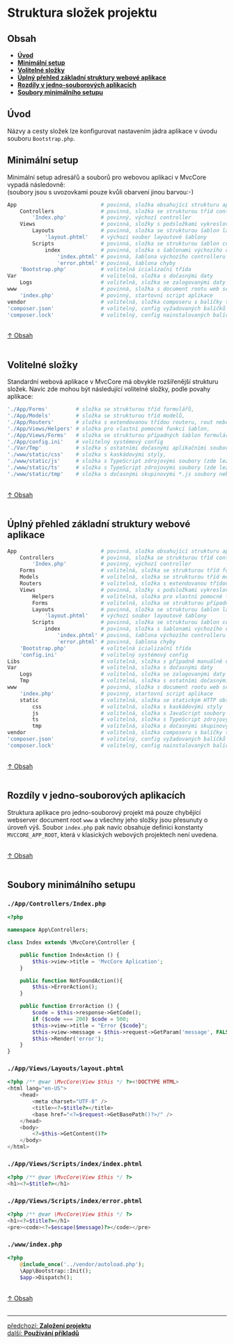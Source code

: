 # Struktura složek projektu

## Obsah
- [**Úvod**](#úvod)
- [**Minimální setup**](#minimální-setup)
- [**Volitelné složky**](#volitelné-složky)
- [**Úplný přehled základní struktury webové aplikace**](#úplný-přehled-základní-struktury-webové-aplikace)
- [**Rozdíly v jedno-souborových aplikacích**](#rozdíly-v-jedno-souborových-aplikacích)
- [**Soubory minimálního setupu**](#soubory-minimálního-setupu)

## Úvod
Názvy a cesty složek lze konfigurovat nastavením jádra aplikace v úvodu souboru `Bootstrap.php`.

## Minimální setup
Minimální setup adresářů a souborů pro webovou aplikaci v MvcCore vypadá následovně:  
(soubory jsou s uvozovkami pouze kvůli obarvení jinou barvou:-)
```sh
App                           # povinná, složka obsahující strukturu aplikačních PHP scriptů a šablon
    Controllers               # povinná, složka se strukturou tříd controllerů, neomezené zanoření
        'Index.php'           # povinný, výchozí controller
    Views                     # povinná, složky s podsložkami vykreslovacích šablon
        Layouts               # povinná, složka se strukturou šablon layoutů, neomezené zanoření
            'layout.phtml'    # výchozí soubor layoutové šablony
        Scripts               # povinná, složka se strukturou šablon controllerů a akcí, neomezené zanoření
            index             # povinná, složka s šablonami výchozího controlleru
                'index.phtml' # povinná, šablona výchozího controlleru a akce
                'error.phtml' # povinná, šablona chyby
    'Bootstrap.php'           # volitelná icializační třída
Var                           # volitelná, složka s dočasnými daty
    Logs                      # volitelná, složka se zalogovanými daty a vyjímkami
www                           # povinná, složka s document rootu web serveru
    'index.php'               # povinný, startovní script aplikace
vendor                        # volitelná, složka composeru s balíčky třetích stran
'composer.json'               # volitelný, config vyžadovaných balíčků třetích stran
'composer.lock'               # volitelný, config nainstalovaných balíčků třetích stran
```

&nbsp;  
[↑ Obsah](#obsah)  
&nbsp;&nbsp; 

## Volitelné složky
Standardní webová aplikace v MvcCore má obvykle rozšířenější strukturu složek.
Navíc zde mohou být následující volitelné složky, podle povahy aplikace:
```sh
'./App/Forms'         # složka se strukturou tříd formulářů,
'./App/Models'        # složka se strukturou tříd modelů,
'./App/Routers'       # složka s extendovanou třídou routeru, rout nebo jejich továren,
'./App/Views/Helpers' # složka pro vlastní pomocné funkcí šablon,
'./App/Views/Forms'   # složka se strukturou případných šablon formulářů,
'./App/config.ini'    # volitelný systémový config
'./Var/Tmp'           # složka s ostatními dočasnými aplikačními soubory,
'./www/static/css'    # složka s kaskádovými styly,
'./www/static/js'     # složka s TypeScript zdrojovými soubory (zde leží `tsconfig.json`),
'./www/static/ts'     # složka s TypeScript zdrojovými soubory (zde leží `tsconfig.json`),
'./www/static/tmp'    # složka s dočasnými skupinovými *.js soubory nebo *.d.ts soubory z jiných composer balíčků,
```

&nbsp;  
[↑ Obsah](#obsah)  
&nbsp;&nbsp; 

## Úplný přehled základní struktury webové aplikace
```sh
App                           # povinná, složka obsahující strukturu aplikačních PHP scriptů a šablon
    Controllers               # povinná, složka se strukturou tříd controllerů, neomezené zanoření
        'Index.php'           # povinný, výchozí controller
    Forms                     # volitelná, složka se strukturou tříd formulářů, neomezené zanoření
    Models                    # volitelná, složka se strukturou tříd modelů, neomezené zanoření
    Routers                   # volitelná, složka s extendovanou třídou routeru, rout nebo jejich továren
    Views                     # povinná, složky s podsložkami vykreslovacích šablon
        Helpers               # volitelná, složka pro vlastní pomocné funkcí šablon
        Forms                 # volitelná, složka se strukturou případných šablon formulářů, neomezené zanoření
        Layouts               # povinná, složka se strukturou šablon layoutů, neomezené zanoření
            'layout.phtml'    # výchozí soubor layoutové šablony
        Scripts               # povinná, složka se strukturou šablon controllerů a akcí, neomezené zanoření
            index             # povinná, složka s šablonami výchozího controlleru
                'index.phtml' # povinná, šablona výchozího controlleru a akce
                'error.phtml' # povinná, šablona chyby
    'Bootstrap.php'           # volitelná icializační třída
    'config.ini'              # volitelný systémový config
Libs                          # volitelná, složka s případně manuálně umístěnými knihovnami
Var                           # volitelná, složka s dočasnými daty
    Logs                      # volitelná, složka se zalogovanými daty a vyjímkami
    Tmp                       # volitelná, složka s ostatními dočasnými aplikačními soubory
www                           # povinná, složka s document rootu web serveru
    'index.php'               # povinný, startovní script aplikace
    static                    # volitelná, složka se statickým HTTP obsahem
        css                   # volitelná, složka s kaskádovými styly
        js                    # volitelná, složka s JavaScript soubory (možná výstupní složka pro TypeScript build)
        ts                    # volitelná, složka s TypeScript zdrojovými soubory (zde leží `tsconfig.json`)
        tmp                   # volitelná, složka s dočasnými skupinovými *.js soubory nebo *.d.ts soubory z jiných composer balíčků
vendor                        # volitelná, složka composeru s balíčky třetích stran
'composer.json'               # volitelný, config vyžadovaných balíčků třetích stran
'composer.lock'               # volitelný, config nainstalovaných balíčků třetích stran
```

&nbsp;  
[↑ Obsah](#obsah)  
&nbsp;&nbsp; 

## Rozdíly v jedno-souborových aplikacích
Struktura aplikace pro jedno-souborový projekt má pouze chybějící webserver document root `www`
a všechny jeho složky jsou přesunuty o úroveň výš. Soubor `index.php` pak navíc obsahuje 
definici konstanty `MVCCORE_APP_ROOT`, která v klasických webových projektech není uvedena.

&nbsp;  
[↑ Obsah](#obsah)  
&nbsp;&nbsp; 

## Soubory minimálního setupu
### `./App/Controllers/Index.php`
```php
<?php

namespace App\Controllers;

class Index extends \MvcCore\Controller {

    public function IndexAction () {
		$this->view->title = 'MvcCore Aplication';
    }

	public function NotFoundAction(){
		$this->ErrorAction();
	}

	public function ErrorAction () {
		$code = $this->response->GetCode();
		if ($code === 200) $code = 500;
		$this->view->title = "Error {$code}";
		$this->view->message = $this->request->GetParam('message', FALSE);
		$this->Render('error');
	}
}
```

### `./App/Views/Layouts/layout.phtml`
```php
<?php /** @var \MvcCore\View $this */ ?><!DOCTYPE HTML>
<html lang="en-US">
	<head>
		<meta charset="UTF-8" />
		<title><?=$title?></title>
		<base href="<?=$request->GetBasePath()?>/" />
	</head>
	<body>
		<?=$this->GetContent()?>
	</body>
</html>
```

### `./App/Views/Scripts/index/index.phtml`
```php
<?php /** @var \MvcCore\View $this */ ?>
<h1><?=$title?></h1>
```

### `./App/Views/Scripts/index/error.phtml`
```php
<?php /** @var \MvcCore\View $this */ ?>
<h1><?=$title?></h1>
<pre><code><?=$escape($message)?></code></pre>
```

### `./www/index.php`
```php
<?php
	@include_once('../vendor/autoload.php');
	\App\Bootstrap::Init();
	$app->Dispatch();
```

&nbsp;  
[↑ Obsah](#obsah)  
&nbsp;&nbsp; 

---

<div class="prev-next">

[předchozí: **Založení projektu**](../new-project/README.md)  
[další: **Používání příkladů**](../examples/README.md)

</div>